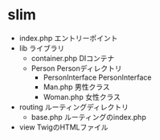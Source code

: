 # slim

- index.php エントリーポイント
- lib ライブラリ
    - container.php DIコンテナ
    - Person Personディレクトリ
        - PersonInterface PersonInterface
        - Man.php 男性クラス
        - Woman.php 女性クラス
- routing ルーティングディレクトリ 
    - base.php ルーティングのindex.php
- view TwigのHTMLファイル